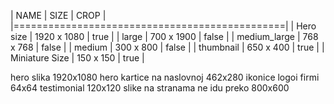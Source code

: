 
|	NAME			|	SIZE		|	CROP	|
|===============================================|
|	Hero size		|	1920 x 1080	|	true	|
|	large			|	700 x 1900	|	false	|
|	medium_large	|	768 x 768	|	false	|
|	medium			|	300 x 800	|	false	|
|	thumbnail		|	650 x 400	|	true	|
|	Miniature Size	|	150 x 150	|	true	|



hero slika 1920x1080
hero kartice na naslovnoj 462x280
ikonice logoi firmi 64x64
testimonial 120x120
slike na stranama ne idu preko 800x600
